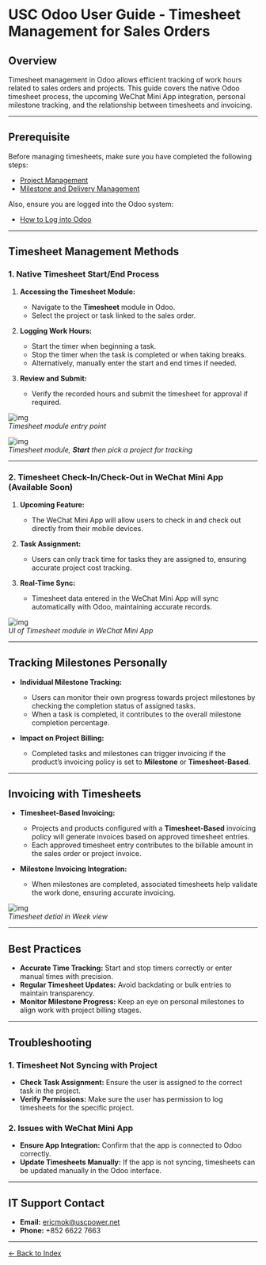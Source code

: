 # USC Odoo User Guide - Timesheet Management for Sales Orders

## Overview
Timesheet management in Odoo allows efficient tracking of work hours related to sales orders and projects. This guide covers the native Odoo timesheet process, the upcoming WeChat Mini App integration, personal milestone tracking, and the relationship between timesheets and invoicing.

---

## Prerequisite

Before managing timesheets, make sure you have completed the following steps:

- [Project Management](./project-management.md)
- [Milestone and Delivery Management](./milestone_and_delivery.md)

Also, ensure you are logged into the Odoo system:

- [How to Log into Odoo](../getting-start/logging-into.md)

---

## Timesheet Management Methods

### 1. **Native Timesheet Start/End Process**

1. **Accessing the Timesheet Module:**
      - Navigate to the **Timesheet** module in Odoo.
      - Select the project or task linked to the sales order.

2. **Logging Work Hours:**
      - Start the timer when beginning a task.
      - Stop the timer when the task is completed or when taking breaks.
      - Alternatively, manually enter the start and end times if needed.

3. **Review and Submit:**
      - Verify the recorded hours and submit the timesheet for approval if required.

![img](./timesheet_entry.png)  
*Timesheet module entry point*  

![img](./timesheet_module.png)  
*Timesheet module, **Start** then pick a project for tracking*

---

### 2. **Timesheet Check-In/Check-Out in WeChat Mini App (Available Soon)**

1. **Upcoming Feature:**
   - The WeChat Mini App will allow users to check in and check out directly from their mobile devices.

2. **Task Assignment:**
   - Users can only track time for tasks they are assigned to, ensuring accurate project cost tracking.

3. **Real-Time Sync:**
   - Timesheet data entered in the WeChat Mini App will sync automatically with Odoo, maintaining accurate records.

![img](./mini-app-timesheet.png)  
*UI of Timesheet module in WeChat Mini App*

---

## Tracking Milestones Personally

- **Individual Milestone Tracking:**
     - Users can monitor their own progress towards project milestones by checking the completion status of assigned tasks.
     - When a task is completed, it contributes to the overall milestone completion percentage.

- **Impact on Project Billing:**
     - Completed tasks and milestones can trigger invoicing if the product’s invoicing policy is set to **Milestone** or **Timesheet-Based**.



---

## Invoicing with Timesheets

- **Timesheet-Based Invoicing:**
   - Projects and products configured with a **Timesheet-Based** invoicing policy will generate invoices based on approved timesheet entries.
   - Each approved timesheet entry contributes to the billable amount in the sales order or project invoice.

- **Milestone Invoicing Integration:**
   - When milestones are completed, associated timesheets help validate the work done, ensuring accurate invoicing.

![img](./timesheet_personal.png)  
*Timesheet detial in Week view*

---

## Best Practices

- **Accurate Time Tracking:** Start and stop timers correctly or enter manual times with precision.
- **Regular Timesheet Updates:** Avoid backdating or bulk entries to maintain transparency.
- **Monitor Milestone Progress:** Keep an eye on personal milestones to align work with project billing stages.

---

## Troubleshooting

### 1. Timesheet Not Syncing with Project

- **Check Task Assignment:** Ensure the user is assigned to the correct task in the project.
- **Verify Permissions:** Make sure the user has permission to log timesheets for the specific project.

### 2. Issues with WeChat Mini App

- **Ensure App Integration:** Confirm that the app is connected to Odoo correctly.
- **Update Timesheets Manually:** If the app is not syncing, timesheets can be updated manually in the Odoo interface.

---

## IT Support Contact

- **Email:** [ericmok@uscpower.net](mailto:ericmok@uscpower.net)
- **Phone:** +852 6622 7663

---

[<- Back to Index](../../user-guide.index.md)

